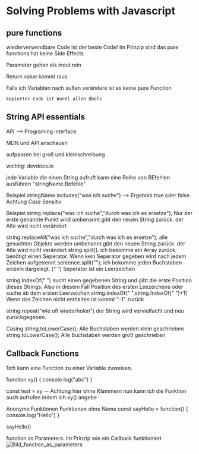 # Solving Problems with Javascript

## pure functions

wiederverwendbare Code ist der beste Code! Im Prinzip sind das pure functions
hat keine Side Effects

Parameter gehen als inout rein 

Return value kommt raus

Falls ich Variablen nach außen verändere ist es keine pure Function

`kopierter Code ist Wurel allen Übels`


## String API essentials
API --> Programing interface

MDN und API anschauen

aufpassen bei groß und kleinschreibung

wichtig: devdocs.io


jede Variable die einen String aufruft kann eine Reihe von BEfehlen ausführen "stringName.Befehle"

Beispiel stringName.includes("was ich suche") --> Ergebnis true oder false. Achtung Case Sensitiv

Beispiel
string.replace("was ich suche","durch was ich es ersetze"); Nur der erste genannte Punkt wird umbenannt.gibt den neuen String zurück. der Alte wird nciht verändert

string.replaceAll("was ich suche","durch was ich es ersetze"); alle gesuchten Objekte werden umbenannt.gibt den neuen String zurück. der Alte wird nciht verändert
string.split(). ich bekomme ein Array zurück. benötigt einen Seperator. Wenn kein Seperator gegeben wird nach jedem Zeichen aufgetrennt
sentence.split(""); ich bekomme jeden Buchstaben einzeln dargelegt. (" ") Seperator ist ein Leerzeichen

string.IndexOf(" ") sucht einen gegebenen String und gibt die erste Position dieses Strings. Also in diesem Fall Position des ersten Leezeichens
oder suche ab dem ersten Leerzeichen string.indexOf(" ",string.IndexOf(" ")+1)
Wenn das Zeichen nicht enthalten ist kommt "-1" zurück

string.repeat("wie oft wiederholen")  der String wird vervielfacht und neu zurückgegeben.

Casing
string.toLowerCase(); Alle Buchstaben werden klein geschrieben
string.toLowerCase(); Alle Buchstaben werden groß geschrieben


## Callback Functions

1ich kann eine Function zu einer Variable zuweisen. 

function xy() {
console.log("abc") }

const test = xy -- Achtung hier ohne Klammern
nun kann ich die Funktion auch aufrufen indem ich xy() angebe

Anonyme Funktionen
Funktionen ohne Name
const sayHello = function() {
console.log("Hello")
}

sayHello()



function as Parameters. Im Prinzip wie ein Callback funktioniert <br>
![Bild_function_as_parameters](https://user-images.githubusercontent.com/104325830/169482855-4d2d72a7-3589-461c-acee-faed306d0a8c.JPG)


